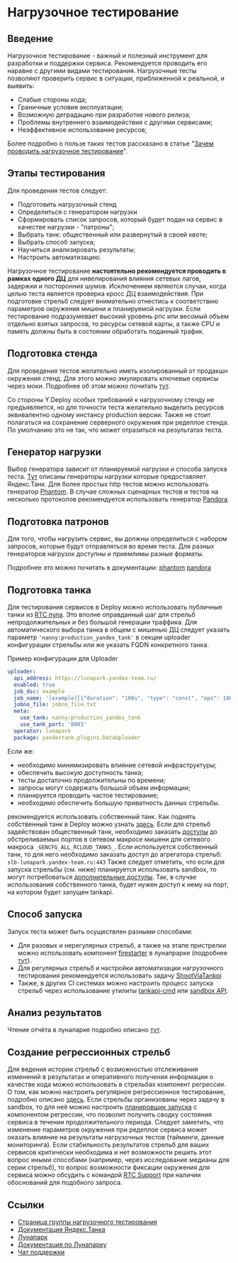 # Нагрузочное тестирование

## Введение
Нагрузочное тестирование - важный и полезный инструмент для разработки и поддержки сервиса. Рекомендуется проводить его наравне с другими видами тестирования. Нагрузочные тесты позволяют проверить сервис в ситуации, приближенной к реальной, и выявить:

- Слабые стороны кода;
- Граничные условия эксплуатации;
- Возможную деградацию при разработке нового релиза;
- Проблемы внутреннего взаимодействия с другими сервисами;
- Неэффективное использование ресурсов;

Более подробно о пользе таких тестов рассказано в статье "[Зачем проводить нагрузочное тестирование](https://wiki.yandex-team.ru/load/manager/#why)".

## Этапы тестирования
Для проведения тестов следует:

- Подготовить нагрузочный стенд
- Определиться с генератором нагрузки
- Сформировать список запросов, который будет подан на сервис в качестве нагрузки - "патроны";
- Выбрать танк: общественный или развернутый в своей квоте;
- Выбрать способ запуска;
- Научиться анализировать результаты;
- Настроить автоматизацию.

Нагрузочное тестирование **настоятельно рекомендуется проводить в рамках одного ДЦ** для нивелирования влияния сетевых лагов, задержки и посторонних шумов.
Исключением являются случаи, когда целью теста является проверка кросс ДЦ взаимодействия. При подготовке стрельб следует внимательно отнестись к соответствию параметров окружения мишени и планируемой нагрузки. Если тестирование подразумевает высокий уровень рпс или весомый объем отдельно взятых запросов, то ресурсы сетевой карты, а также CPU и память должны быть в состоянии обработать поданный трафик.

## Подготовка стенда
Для проведения тестов желательно иметь изолированный от продакшн окружения стенд. Для этого можно эмулировать ключевые сервисы через моки. Подробнее об этом можно почитать [тут](https://wiki.yandex-team.ru/Load/guides/mocks/).

Со стороны Y.Deploy особых требований к нагрузочному стенду не предъявляется, но для точности теста желательно выделить ресурсов  эквивалентно одному инстансу production версии. Также не стоит полагаться на сохранение серверного окружения при редеплое стенда. По умолчанию это не так, что может отразиться на результатах теста.

## Генератор нагрузки
Выбор генератора зависит от планируемой нагрузки и способа запуска теста. [Тут](https://wiki.yandex-team.ru/Load/themethod/choosing_tools/) описаны генераторы нагрузки которые предоставляет Яндекс.Танк. Для более простых http тестов можно использовать генератор [Phantom](https://wiki.yandex-team.ru/load/guides/ammo/). В случае сложных сценарных тестов и тестов на несколько протоколов рекомендуется использовать генератор [Pandora](https://wiki.yandex-team.ru/Load/Pandora/).

## Подготовка патронов
Для того, чтобы нагрузить сервис, вы должны определиться с набором запросов, которые будут отправляться во время теста. Для разных генераторов нагрузок доступны и приемлимы разные форматы.

Подробнее это можно почитать в документации:
[phantom](https://wiki.yandex-team.ru/load/guides/ammo/)
[pandora](https://wiki.yandex-team.ru/Load/Pandora/)

## Подготовка танка
Для тестирования сервисов в Deploy можно использовать публичные танки из [RTC пула](https://wiki.yandex-team.ru/load/howto/TankHowTo/#tankivrtc). Это вполне оправданный шаг для стрельб непродолжительных и без большой генерации траффика.
Для автоматического выбора танка в общем с мишенью ДЦ следует указать параметр `'nanny:production_yandex_tank'` в секции uploader конфигурации стрельбы или же указать FQDN конкретного танка.

Пример конфигурации для Uploader

```yaml
uploader:
  api_address: https://lunapark.yandex-team.ru/
  enabled: true
  job_dsc: example
  job_name: '[example][{"duration": "100s", "type": "const", "ops": 100}][Some comment]'
  jobno_file: jobno_file.txt
  meta:
    use_tank: nanny:production_yandex_tank
    use_tank_port: '8083'
  operator: lunapark
  package: yandextank.plugins.DataUploader
```


Если же:

* необходимо минимизировать влияние сетевой инфраструктуры;
* обеспечить высокую доступность танка;
* тесты достаточно продолжительны по времени;
* запросы могут содержать большой объем информации;
* планируется проводить частое тестирование;
* необходимо обеспечить большую приватность данных стрельбы.

рекомендуется использовать собственный танк. Как поднять собственный танк в Deploy можно узнать [здесь](https://wiki.yandex-team.ru/users/lix0/TankInDeploy/).
Если для стрельб задействован общественный танк, необходимо заказать [доступы](https://wiki.yandex-team.ru/Load/howto/idm-puncher/.) до обстреливаемых портов в сетевом макросе мишени для сетевого макроса `_GENCFG_ALL_RCLOUD_TANKS_`.
Если используется собственный танк, то для него необходимо заказать доступ до агрегатора стрельб: `slb-lunapark.yandex-team.ru:443`
Также следует отметить, что если для запуска стрельбы (см. ниже) планируется использовать sandbox, то могут потребоваться [дополнительные доступы](https://wiki.yandex-team.ru/sandbox/firewall/). Так, в случае использования собственного танка, будет нужен доступ к нему на порт, на котором будет запущен tankapi.

## Cпособ запуска
Запуск теста может быть осуществлен разными способами:

- Для разовых и нерегулярных стрельб, а также на этапе пристрелки можно использовать компонент [firestarter](https://lunapark.yandex-team.ru/firestarter/) в лунапрарке (подробнее [тут](https://wiki.yandex-team.ru/load/lunapark/firestarter/)).
- Для регулярных стрельб и настройки автоматизации нагрузочного тестирования рекомендуется использовать задачу [ShootViaTankpi](https://wiki.yandex-team.ru/load/tanks-sandbox/)
- Также, в других CI системах можно настроить процесс запуска стрельб через использование утилиты [tankapi-cmd](https://clubs.at.yandex-team.ru/tanks/1034) или [sandbox API](https://wiki.yandex-team.ru/sandbox/api/).

## Анализ результатов
Чтение отчёта в лунапарке подробно описано [тут](https://wiki.yandex-team.ru/Load/howto/reading_a_report/).

## Создание регрессионных стрельб
Для ведения истории стрельб с возможностью отслеживания изменений в результатах и оперативного получения информации о качестве кода можно использовать в стрельбах компонент регрессии. О том, как можно настроить регулярное регрессионное тестирование, подробно описано [здесь](https://wiki.yandex-team.ru/Load/guides/HowToRegress/).
Если стрельбы организованы через задачу в sandbox, то для неё можно настроить [планировщик запуска](https://wiki.yandex-team.ru/sandbox/cookbook/#kakzapuskatzadachuporaspisanijuiliposhablonu) с компонентом регрессии, что позволит получить сводку состояния сервиса в течении продолжительного периода.
Следует заметить, что изменение параметров окружения при редеплое сервиса может оказать влияние на результаты нагрузочных тестов (тайминги, данные мониторинга). Если стабильность результатов стрельб для ваших сервисов критически необходима и нет возможности решить этот вопрос иными способами (например, через исследование медианы для серии стрельб), то вопрос возможности фиксации окружения для сервиса можно обсудить с командой [RTC Support](https://t.me/joinchat/Be0kOD50fVxMoi_8hPvG6Q) при наличии обоснований для подобного запроса.

## Ссылки
* [ Страница группы нагрузочного тестирования](https://wiki.yandex-team.ru/Load/)
* [Документация Яндекс.Танка](https://yandextank.readthedocs.io/en/latest/)
* [Лунапарк](https://lunapark.yandex-team.ru/)
* [ Документация по Лунапарку](https://wiki.yandex-team.ru/Load/lunapark/Firestarter/)
* [Чат поддержки](https://t.me/joinchat/AAAAAD-zGT5mLOoGc_N-kw)

